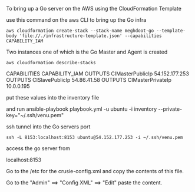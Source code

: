 To bring up a Go server on the AWS using the CloudFormation Template

use this command on the aws CLI to bring up the Go infra

    aws cloudformation create-stack --stack-name meghdoot-go --template-body 'file://./infrastructure-template.json' --capabilities CAPABILITY_IAM

Two instances one of which is the Go Master and Agent is created

    aws cloudformation describe-stacks


CAPABILITIES  CAPABILITY_IAM
OUTPUTS CIMasterPublicIp  54.152.177.253
OUTPUTS CISlavePublicIp 54.86.41.58
OUTPUTS CIMasterPrivateIp 10.0.0.195

put these values into the inventory file

and run ansible-playbook playbook.yml -u ubuntu -i inventory --private-key="~/.ssh/venu.pem"

ssh tunnel into the Go servers port

    ssh -L 8153:localhost:8153 ubuntu@54.152.177.253 -i ~/.ssh/venu.pem

access the go server from 

localhost:8153

Go to the /etc for the crusie-config.xml and copy the contents of this file.

Go to the "Admin" ==> "Config XML" ==> "Edit" paste the content. 



